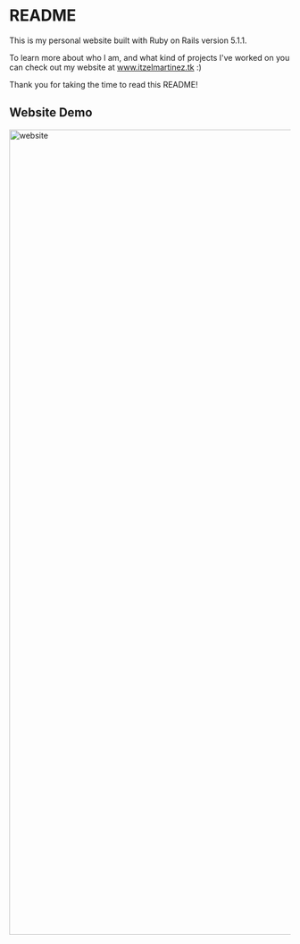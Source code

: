 # README

This is my personal website built with Ruby on Rails version 5.1.1. 

To learn more about who I am, and what kind of projects I've worked on you can check out my website at www.itzelmartinez.tk :) 

Thank you for taking the time to read this README!



## Website Demo 

<a href="http://www.itzelmartinez.tk/"> <img width="1440" alt="website" src="https://user-images.githubusercontent.com/6626480/29727980-f09a9186-898a-11e7-9216-b4d099a41dd9.png"> </a>



<!-- 

```html
<h2>Website Sneak Peak</h2>

<pre>
    <div class="container">
        <div class="block two first">
            <h2>Your title</h2>
            <div class="wrap">
            ![Alt text](personal_website/app/assets/images/website demo.png?raw=true "Website Demo")
            </div>
        </div>
    </div>
</pre>
``` -->


<!-- 
This README would normally document whatever steps are necessary to get the
application up and running.

Things you may want to cover:

* Ruby version

* System dependencies

* Configuration

* Database creation

* Database initialization

* How to run the test suite

* Services (job queues, cache servers, search engines, etc.)

* Deployment instructions

* ... -->
